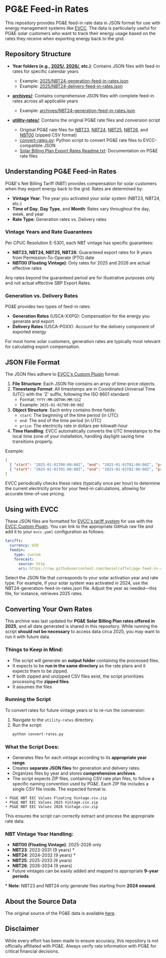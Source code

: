 # PG&E Feed-in Rates

This repository provides PG&E feed-in rate data in JSON format for use with energy management systems like [EVCC](https://evcc.io). The data is particularly useful for PG&E solar customers who want to track their energy usage based on the rates they receive when exporting energy back to the grid.

## Repository Structure

- **Year folders (e.g., [2025/](https://github.com/danielraffel/pge-feed-in-rates/tree/main/2025), [2026/](https://github.com/danielraffel/pge-feed-in-rates/tree/main/2026), etc.)**: Contains JSON files with feed-in rates for specific calendar years
  - Example: [2025/NBT24-generation-feed-in-rates.json](2025/NBT24-generation-feed-in-rates.json)
  - Example: [2025/NBT24-delivery-feed-in-rates.json](2025/NBT24-delivery-feed-in-rates.json)

- **[archives/](https://github.com/danielraffel/pge-feed-in-rates/tree/main/archives)**: Contains comprehensive JSON files with complete feed-in rates across all applicable years
  - Example: [archives/NBT24-generation-feed-in-rates.json](https://raw.githubusercontent.com/danielraffel/pge-feed-in-rates/refs/heads/main/archives/NBT24-generation-feed-in-rates.json)

- **[utility-rates/](https://github.com/danielraffel/pge-feed-in-rates/tree/main/utililty-rates)**: Contains the original PG&E rate files and conversion script
  - Original PG&E rate files for [NBT23](https://github.com/danielraffel/pge-feed-in-rates/blob/main/utililty-rates/PG%26E%20NBT%20EEC%20Values%202023%20Vintage.csv.zip), [NBT24](https://github.com/danielraffel/pge-feed-in-rates/blob/main/utililty-rates/PG%26E%20NBT%20EEC%20Values%202024%20Vintage.csv.zip), [NBT25](https://github.com/danielraffel/pge-feed-in-rates/blob/main/utililty-rates/PG%26E%20NBT%20EEC%20Values%202025%20Vintage.csv.zip), [NBT26](https://github.com/danielraffel/pge-feed-in-rates/blob/main/utililty-rates/PG%26E%20NBT%20EEC%20Values%202026%20Vintage.csv.zip), and [NBT00](https://github.com/danielraffel/pge-feed-in-rates/blob/main/utililty-rates/PG%26E%20NBT%20EEC%20Values%20Floating%20Vintage.csv.zip) (zipped CSV format)
  - [convert-rates.py](https://github.com/danielraffel/pge-feed-in-rates/blob/main/utililty-rates/convert-rates.py): Python script to convert PG&E rate files to EVCC-compatible JSON
  - [Solar Billing Plan Export Rates Readme.txt](https://github.com/danielraffel/pge-feed-in-rates/blob/main/utililty-rates/Solar%20Billing%20Plan%20Export%20Rates%20Readme.txt): Documentation on PG&E rate files

## Understanding PG&E Feed-in Rates

PG&E's Net Billing Tariff (NBT) provides compensation for solar customers when they export energy back to the grid. Rates are determined by:

- **Vintage Year**: The year you activated your solar system (NBT23, NBT24, etc.)
- **Time of Day**, **Day Type**, and **Month**: Rates vary throughout the day, week, and year
- **Rate Type**: Generation rates vs. Delivery rates

### Vintage Years and Rate Guarantees

Per CPUC Resolution E-5301, each NBT vintage has specific guarantees:

- **NBT23, NBT24, NBT25, NBT26**: Guaranteed export rates for 9 years from Permission-To-Operate (PTO) date
- **NBT00 (Floating Vintage)**: Only rates for 2025 and 2026 are actual effective rates

Any rates beyond the guaranteed period are for illustrative purposes only and not actual effective SBP Export Rates.

### Generation vs. Delivery Rates

PG&E provides two types of feed-in rates:

- **Generation Rates** (USCA-XXPG): Compensation for the energy you generate and export
- **Delivery Rates** (USCA-PGXX): Account for the delivery component of exported energy

For most home solar customers, generation rates are typically most relevant for calculating export compensation.

## JSON File Format

The JSON files adhere to [EVCC's Custom Plugin](https://docs.evcc.io/en/docs/tariffs#dynamic-electricity-price) format:

1. **File Structure**: Each JSON file contains an array of time-price objects.
2. **Timestamp Format**: All timestamps are in Coordinated Universal Time (UTC) with the 'Z' suffix, following the ISO 8601 standard:
   * Format: `YYYY-MM-DDTHH:MM:SSZ`
   * Example: `2025-01-01T00:00:00Z`
3. **Object Structure**: Each entry contains three fields:
   * `start`: The beginning of the time period (in UTC)
   * `end`: The end of the time period (in UTC)
   * `price`: The electricity rate in dollars per kilowatt-hour
4. **Time Handling**: EVCC automatically converts the UTC timestamps to the local time zone of your installation, handling daylight saving time transitions properly.

Example:
```json
[
  { "start": "2025-01-01T00:00:00Z", "end": "2025-01-01T01:00:00Z", "price": 0.05375 },
  { "start": "2025-01-01T01:00:00Z", "end": "2025-01-01T02:00:00Z", "price": 0.04885 }
]
```

EVCC periodically checks these rates (typically once per hour) to determine the current electricity price for your feed-in calculations, allowing for accurate time-of-use pricing.

## Using with EVCC

These JSON files are formatted for [EVCC's tariff system](https://docs.evcc.io/en/docs/tariffs) for use with the [EVCC Custom Plugin](https://docs.evcc.io/en/docs/tariffs#dynamic-electricity-price). You can link to the appropriate GitHub raw file and add it to your `evcc.yaml` configuration as follows:

```yaml
tariffs:
  currency: USD
  feedin:
    type: custom
    forecast:
      source: http
      uri: https://raw.githubusercontent.com/danielraffel/pge-feed-in-rates/refs/heads/main/2025/NBT24-generation-feed-in-rates.json
```

Select the JSON file that corresponds to your solar activation year and rate type. For example, if your solar system was activated in 2024, use the NBT24-generation-feed-in-rates.json file. Adjust the year as needed—this file, for instance, retrieves 2025 rates.

## Converting Your Own Rates

This archive was last updated for **PG&E Solar Billing Plan rates offered in 2025**, and all data generated is shared in this repository. While running the script **should not be necessary** to access data circa 2025, you may want to run it with future data. 

### Things to Keep in Mind:
- The script will generate an **output folder** containing the processed files.
- It expects to be **run in the same directory** as the rate plans and it expects them to be zipped.
- If both zipped and unzipped CSV files exist, the script prioritizes processing the **zipped files**.
- It assumes the files 

### Running the Script
To convert rates for future vintage years or to re-run the conversion:

1. Navigate to the `utility-rates` directory.
2. Run the script:  
   ```bash
   python convert-rates.py
   ```

### What the Script Does:
- Generates files for each vintage according to its **appropriate year range**.
- Creates **separate JSON files** for generation and delivery rates.
- Organizes files by year and stores **comprehensive archives**.
- The script expects ZIP files, containing CSV rate plan files, to follow a specific naming convention used by PG&E. Each ZIP file includes a single CSV file inside. The expected format is:
```
• PG&E NBT EEC Values Floating Vintage.csv.zip  
• PG&E NBT EEC Values 2025 Vintage.csv.zip  
• PG&E NBT EEC Values 2026 Vintage.csv.zip  
```
This ensures the script can correctly extract and process the appropriate rate data.

### NBT Vintage Year Handling:
- **NBT00 (Floating Vintage)**: 2025-2026 only
- **NBT23**: 2023-2031 (9 years) *
- **NBT24**: 2024-2032 (9 years) *
- **NBT25**: 2025-2033 (9 years)
- **NBT26**: 2026-2034 (9 years)
- Future vintages can be easily added and mapped to appropriate **9-year periods**.

\* **Note**: NBT23 and NBT24 only generate files starting from **2024 onward**.

## About the Source Data

The original source of the PG&E data is available [here](https://www.pge.com/assets/pge/docs/vanities/PGE-Solar-Billing-Plan-Export-Rates.zip).

## Disclaimer

While every effort has been made to ensure accuracy, this repository is not officially affiliated with PG&E. Always verify rate information with PG&E for critical financial decisions.
